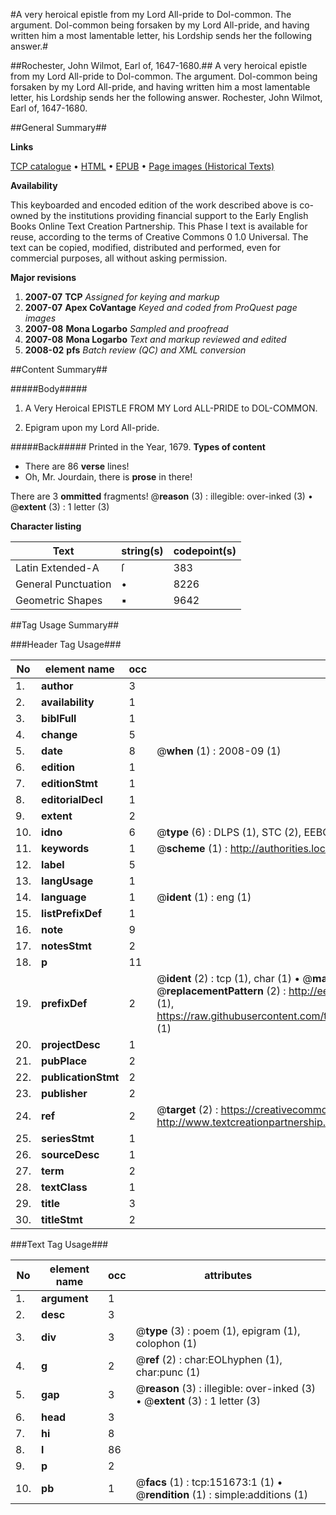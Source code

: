 #A very heroical epistle from my Lord All-pride to Dol-common. The argument. Dol-common being forsaken by my Lord All-pride, and having written him a most lamentable letter, his Lordship sends her the following answer.#

##Rochester, John Wilmot, Earl of, 1647-1680.##
A very heroical epistle from my Lord All-pride to Dol-common. The argument. Dol-common being forsaken by my Lord All-pride, and having written him a most lamentable letter, his Lordship sends her the following answer.
Rochester, John Wilmot, Earl of, 1647-1680.

##General Summary##

**Links**

[TCP catalogue](http://www.ota.ox.ac.uk/tcp/)  • 
[HTML](http://tei.it.ox.ac.uk/tcp/Texts-HTML/free/A91/A91914.html)  • 
[EPUB](http://tei.it.ox.ac.uk/tcp/Texts-EPUB/free/A91/A91914.epub) • 
[Page images (Historical Texts)](https://data.historicaltexts.jisc.ac.uk/view?pubId=eebo-43078127e&pageId=eebo-43078127e-151673-1)

**Availability**

This keyboarded and encoded edition of the
	       work described above is co-owned by the institutions
	       providing financial support to the Early English Books
	       Online Text Creation Partnership. This Phase I text is
	       available for reuse, according to the terms of Creative
	       Commons 0 1.0 Universal. The text can be copied,
	       modified, distributed and performed, even for
	       commercial purposes, all without asking permission.

**Major revisions**

1. __2007-07__ __TCP__ *Assigned for keying and markup*
1. __2007-07__ __Apex CoVantage__ *Keyed and coded from ProQuest page images*
1. __2007-08__ __Mona Logarbo__ *Sampled and proofread*
1. __2007-08__ __Mona Logarbo__ *Text and markup reviewed and edited*
1. __2008-02__ __pfs__ *Batch review (QC) and XML conversion*

##Content Summary##

#####Body#####

1. A Very Heroical EPISTLE FROM MY Lord ALL-PRIDE to DOL-COMMON.

1. Epigram upon my Lord All-pride.

#####Back#####
Printed in the Year, 1679.
**Types of content**

  * There are 86 **verse** lines!
  * Oh, Mr. Jourdain, there is **prose** in there!

There are 3 **ommitted** fragments! 
 @__reason__ (3) : illegible: over-inked (3)  •  @__extent__ (3) : 1 letter (3)

**Character listing**


|Text|string(s)|codepoint(s)|
|---|---|---|
|Latin Extended-A|ſ|383|
|General Punctuation|•|8226|
|Geometric Shapes|▪|9642|

##Tag Usage Summary##

###Header Tag Usage###

|No|element name|occ|attributes|
|---|---|---|---|
|1.|__author__|3||
|2.|__availability__|1||
|3.|__biblFull__|1||
|4.|__change__|5||
|5.|__date__|8| @__when__ (1) : 2008-09 (1)|
|6.|__edition__|1||
|7.|__editionStmt__|1||
|8.|__editorialDecl__|1||
|9.|__extent__|2||
|10.|__idno__|6| @__type__ (6) : DLPS (1), STC (2), EEBO-CITATION (1), OCLC (1), VID (1)|
|11.|__keywords__|1| @__scheme__ (1) : http://authorities.loc.gov/ (1)|
|12.|__label__|5||
|13.|__langUsage__|1||
|14.|__language__|1| @__ident__ (1) : eng (1)|
|15.|__listPrefixDef__|1||
|16.|__note__|9||
|17.|__notesStmt__|2||
|18.|__p__|11||
|19.|__prefixDef__|2| @__ident__ (2) : tcp (1), char (1)  •  @__matchPattern__ (2) : ([0-9\-]+):([0-9IVX]+) (1), (.+) (1)  •  @__replacementPattern__ (2) : http://eebo.chadwyck.com/downloadtiff?vid=$1&page=$2 (1), https://raw.githubusercontent.com/textcreationpartnership/Texts/master/tcpchars.xml#$1 (1)|
|20.|__projectDesc__|1||
|21.|__pubPlace__|2||
|22.|__publicationStmt__|2||
|23.|__publisher__|2||
|24.|__ref__|2| @__target__ (2) : https://creativecommons.org/publicdomain/zero/1.0/ (1), http://www.textcreationpartnership.org/docs/. (1)|
|25.|__seriesStmt__|1||
|26.|__sourceDesc__|1||
|27.|__term__|2||
|28.|__textClass__|1||
|29.|__title__|3||
|30.|__titleStmt__|2||


###Text Tag Usage###

|No|element name|occ|attributes|
|---|---|---|---|
|1.|__argument__|1||
|2.|__desc__|3||
|3.|__div__|3| @__type__ (3) : poem (1), epigram (1), colophon (1)|
|4.|__g__|2| @__ref__ (2) : char:EOLhyphen (1), char:punc (1)|
|5.|__gap__|3| @__reason__ (3) : illegible: over-inked (3)  •  @__extent__ (3) : 1 letter (3)|
|6.|__head__|3||
|7.|__hi__|8||
|8.|__l__|86||
|9.|__p__|2||
|10.|__pb__|1| @__facs__ (1) : tcp:151673:1 (1)  •  @__rendition__ (1) : simple:additions (1)|
